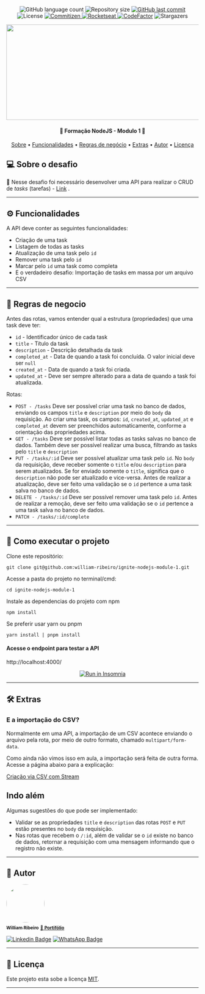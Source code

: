 <p align="center">
  <img alt="GitHub language count" src="https://img.shields.io/github/languages/count/william-ribeiro/ignite-nodejs-module-1?color=%2304D361">
  <img alt="Repository size" src="https://img.shields.io/github/repo-size/william-ribeiro/ignite-nodejs-module-1">
  <a href="https://github.com/william-ribeiro/ignite-nodejs-module-1/commits/main">
    <img alt="GitHub last commit" src="https://img.shields.io/github/last-commit/william-ribeiro/ignite-nodejs-module-1">
  </a>    
   <img alt="License" src="https://img.shields.io/badge/license-MIT-brightgreen">
  <a href="http://commitizen.github.io/cz-cli/">
    <img alt="Commitizen" src="https://img.shields.io/badge/commitizen-friendly-brightgreen.svg"> 
    </a>
  <a href="https://www.rocketseat.com.br/">
    <img alt="Rocketseat" src="https://img.shields.io/badge/Rocketseat-%237159c1?style=flat&logo=ghost">
    </a>    
  <a href="https://github.com/william-ribeiro/ignite-nodejs-module-1/stargazers">
  <a href="https://www.codefactor.io/repository/github/william-ribeiro/ignite-nodejs-module-1"><img src="https://www.codefactor.io/repository/github/william-ribeiro/ignite-nodejs-module-1/badge" alt="CodeFactor" /></a>
    <img alt="Stargazers" src="https://img.shields.io/github/stars/william-ribeiro/ignite-nodejs-module-1?style=social">
  </a>
    
  <div align="center" style="margin-bottom: 20px;">
<img src="https://hubsystems.s3.sa-east-1.amazonaws.com/wp-content/uploads/2023/07/15215150/63c83ebeef5ea2f341f3dd4c_OG-perpetuo.jpg" alt="" width="700" height="250"/>
</div>

</p>

<h4 align="center"> 
	🚧  Formação NodeJS - Modulo 1 🚧
</h4>

<p align="center">
 <a href="#-sobre-o-projeto">Sobre</a> •
 <a href="#-funcionalidades">Funcionalidades</a> • 
 <a href="#-regras-de-negocio">Regras de negócio</a> • 
 <a href="#-extras">Extras</a> •  
 <a href="#-autor">Autor</a> • 
 <a href="#user-content--licença">Licença</a>
</p>

## 💻 Sobre o desafio

🚀 Nesse desafio foi necessário desenvolver uma API para realizar o CRUD de _tasks_ (tarefas) - [Link](https://efficient-sloth-d85.notion.site/Desafio-01-2d48608f47644519a408b438b52d913f/) .

---

## ⚙️ Funcionalidades

A API deve conter as seguintes funcionalidades:

- Criação de uma task
- Listagem de todas as tasks
- Atualização de uma task pelo `id`
- Remover uma task pelo `id`
- Marcar pelo `id` uma task como completa
- E o verdadeiro desafio: Importação de tasks em massa por um arquivo CSV

---

## 🚧 Regras de negocio

Antes das rotas, vamos entender qual a estrutura (propriedades) que uma task deve ter:

- `id` - Identificador único de cada task
- `title` - Título da task
- `description` - Descrição detalhada da task
- `completed_at` - Data de quando a task foi concluída. O valor inicial deve ser `null`
- `created_at` - Data de quando a task foi criada.
- `updated_at` - Deve ser sempre alterado para a data de quando a task foi atualizada.

Rotas:

- `POST - /tasks`
  Deve ser possível criar uma task no banco de dados, enviando os campos `title` e `description` por meio do `body` da requisição.
  Ao criar uma task, os campos: `id`, `created_at`, `updated_at` e `completed_at` devem ser preenchidos automaticamente, conforme a orientação das propriedades acima.
- `GET - /tasks`
  Deve ser possível listar todas as tasks salvas no banco de dados.
  Também deve ser possível realizar uma busca, filtrando as tasks pelo `title` e `description`
- `PUT - /tasks/:id`
  Deve ser possível atualizar uma task pelo `id`.
  No `body` da requisição, deve receber somente o `title` e/ou `description` para serem atualizados.
  Se for enviado somente o `title`, significa que o `description` não pode ser atualizado e vice-versa.
  Antes de realizar a atualização, deve ser feito uma validação se o `id` pertence a uma task salva no banco de dados.
- `DELETE - /tasks/:id`
  Deve ser possível remover uma task pelo `id`.
  Antes de realizar a remoção, deve ser feito uma validação se o `id` pertence a uma task salva no banco de dados.
- `PATCH - /tasks/:id/complete`

---

## 🚀 Como executar o projeto

Clone este repositório:

```console
git clone git@github.com:william-ribeiro/ignite-nodejs-module-1.git
```

Acesse a pasta do projeto no terminal/cmd:

```console
cd ignite-nodejs-module-1
```

Instale as dependencias do projeto com npm

```console
npm install
```

Se preferir usar yarn ou pnpm

```console
yarn install | pnpm install
```

#### Acesse o endpoint para testar a API

http://localhost:4000/

<p align="center">
  <a href="https://github.com/william-ribeiro/api-healthy-mind/blob/develop/colletion_insomnia.yaml" target="_blank"><img src="https://insomnia.rest/images/run.svg" alt="Run in Insomnia"></a>
</p>

---

## 🛠 Extras

### E a importação do CSV?

Normalmente em uma API, a importação de um CSV acontece enviando o arquivo pela rota, por meio de outro formato, chamado `multipart/form-data`.

Como ainda não vimos isso em aula, a importação será feita de outra forma. Acesse a página abaixo para a explicação:

[Criação via CSV com Stream](https://www.notion.so/Cria-o-via-CSV-com-Stream-21ba6d279991473792787d9265212181?pvs=21)

## Indo além

Algumas sugestões do que pode ser implementado:

- Validar se as propriedades `title` e `description` das rotas `POST` e `PUT` estão presentes no `body` da requisição.
- Nas rotas que recebem o `/:id`, além de validar se o `id` existe no banco de dados, retornar a requisição com uma mensagem informando que o registro não existe.

---

## 🦸 Autor

<a href="https://github.com/william-ribeiro/">
 <img style="border-radius: 50%;" src="https://avatars.githubusercontent.com/u/60985185?s=460&u=389f6878e2b972d3f66348a698c7ecfbbb245582&v=4" width="100px;" alt=""/>
 <br />
 <sub><b>William Ribeiro</b></sub></a>
 <sub><a href="https://linktr.ee/william_ribeiro/" title="portifolio">🚀 <b>Portifólio</b></a></sub>
 <br />

[![Linkedin Badge](https://img.shields.io/badge/-William-blue?style=flat-square&logo=Linkedin&logoColor=white&link=https://www.linkedin.com/in/william-ribeiro-0b5ab911a/)](https://www.linkedin.com/in/william-ribeiro-0b5ab911a/)
[![WhatsApp Badge](https://img.shields.io/badge/-Entrar%20em%20Contato-c14438?style=flat-square&color=075e54&logo=whatsapp&logoColor=white&link=https://api.whatsapp.com/send?phone=5553991274353)](https://api.whatsapp.com/send?phone=5553991274353)

---

## 📝 Licença

Este projeto esta sobe a licença [MIT](./LICENSE).

---
